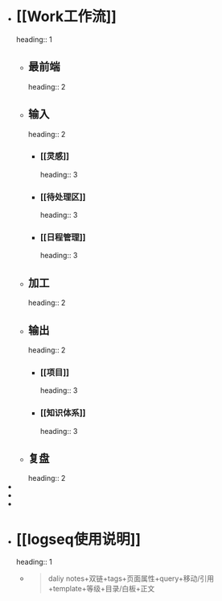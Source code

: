 - # [[Work工作流]]
  heading:: 1
	- ## 最前端
	  heading:: 2
	- ## 输入
	  heading:: 2
		- ### [[灵感]]
		  heading:: 3
		- ### [[待处理区]]
		  heading:: 3
		- ### [[日程管理]]
		  heading:: 3
	- ## 加工
	  heading:: 2
	- ## 输出
	  heading:: 2
		- ### [[项目]]
		  heading:: 3
		- ### [[知识体系]]
		  heading:: 3
	- ## 复盘
	  heading:: 2
-
-
-
- # [[logseq使用说明]]
  heading:: 1
	- >daliy notes+双链+tags+页面属性+query+移动/引用+template+等级+目录/白板+正文